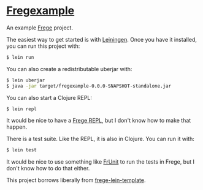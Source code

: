 # [Fregexample][]

An example [Frege][] project.

The easiest way to get started is with [Leiningen][]. Once you have it
installed, you can run this project with:

``` sh
$ lein run
```

You can also create a redistributable uberjar with:

``` sh
$ lein uberjar
$ java -jar target/fregexample-0.0.0-SNAPSHOT-standalone.jar
```

You can also start a Clojure REPL:

``` sh
$ lein repl
```

It would be nice to have a [Frege REPL][], but I don't know how to make that
happen.

There is a test suite. Like the REPL, it is also in Clojure. You can run it
with:

``` sh
$ lein test
```

It would be nice to use something like [FrUnit][] to run the tests in Frege,
but I don't know how to do that either.

This project borrows liberally from [frege-lein-template][].

[fregexample]: https://github.com/tfausak/fregexample
[frege]: https://github.com/Frege/frege
[leiningen]: http://leiningen.org
[frege repl]: https://github.com/Frege/frege-repl
[frunit]: https://github.com/melrief/FrUnit
[frege-lein-template]: https://github.com/Frege/frege-lein-template
